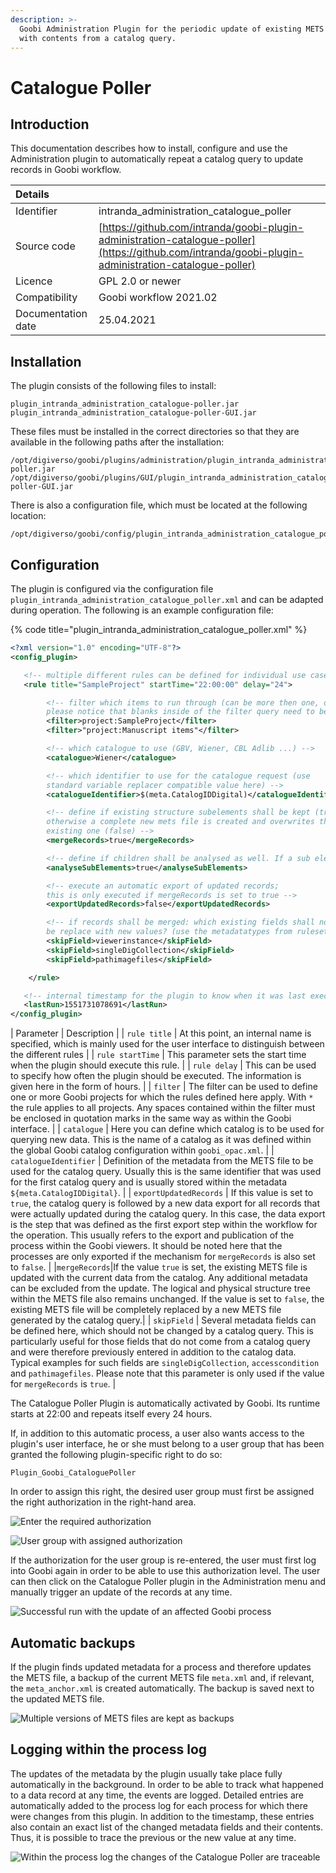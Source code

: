 ```yaml
---
description: >-
  Goobi Administration Plugin for the periodic update of existing METS files
  with contents from a catalog query.
---
```


# Catalogue Poller

## Introduction

This documentation describes how to install, configure and use the Administration plugin to automatically repeat a catalog query to update records in Goobi workflow.

| Details | ​ |
| :--- | :--- |
| Identifier | intranda\_administration\_catalogue\_poller |
| Source code | [https://github.com/intranda/goobi-plugin-administration-catalogue-poller](https://github.com/intranda/goobi-plugin-administration-catalogue-poller) |
| Licence | GPL 2.0 or newer |
| Compatibility | Goobi workflow 2021.02 |
| Documentation date | 25.04.2021 |

## Installation

The plugin consists of the following files to install:

```text
plugin_intranda_administration_catalogue-poller.jar
plugin_intranda_administration_catalogue-poller-GUI.jar
```

These files must be installed in the correct directories so that they are available in the following paths after the installation:

```text
/opt/digiverso/goobi/plugins/administration/plugin_intranda_administration_catalogue-poller.jar
/opt/digiverso/goobi/plugins/GUI/plugin_intranda_administration_catalogue-poller-GUI.jar
```

There is also a configuration file, which must be located at the following location:

```text
/opt/digiverso/goobi/config/plugin_intranda_administration_catalogue_poller.xml
```

## Configuration

The plugin is configured via the configuration file `plugin_intranda_administration_catalogue_poller.xml` and can be adapted during operation. The following is an example configuration file:

{% code title="plugin\_intranda\_administration\_catalogue\_poller.xml" %}
```xml
<?xml version="1.0" encoding="UTF-8"?>
<config_plugin>

   <!-- multiple different rules can be defined for individual use cases -->
   <rule title="SampleProject" startTime="22:00:00" delay="24">

        <!-- filter which items to run through (can be more then one, otherwise use *)
        please notice that blanks inside of the filter query need to be surrounded by quotation marks -->
        <filter>project:SampleProject</filter>
        <filter>"project:Manuscript items"</filter>

        <!-- which catalogue to use (GBV, Wiener, CBL Adlib ...) -->
        <catalogue>Wiener</catalogue>

        <!-- which identifier to use for the catalogue request (use
        standard variable replacer compatible value here) -->
        <catalogueIdentifier>$(meta.CatalogIDDigital)</catalogueIdentifier>

        <!-- define if existing structure subelements shall be kept (true),
        otherwise a complete new mets file is created and overwrites the
        existing one (false) -->
        <mergeRecords>true</mergeRecords>

        <!-- define if children shall be analysed as well. If a sub element contains an identifier, the metadata will get imported as well -->
        <analyseSubElements>true</analyseSubElements>

        <!-- execute an automatic export of updated records;
        this is only executed if mergeRecords is set to true -->
        <exportUpdatedRecords>false</exportUpdatedRecords>

        <!-- if records shall be merged: which existing fields shall not
        be replace with new values? (use the metadatatypes from ruleset)-->
        <skipField>viewerinstance</skipField>
        <skipField>singleDigCollection</skipField>    
        <skipField>pathimagefiles</skipField>

    </rule>

   <!-- internal timestamp for the plugin to know when it was last executed -->
   <lastRun>1551731078691</lastRun>
</config_plugin>
```

| Parameter | Description |
| `rule title` | At this point, an internal name is specified, which is mainly used for the user interface to distinguish between the different rules |
| `rule startTime` | This parameter sets the start time when the plugin should execute this rule. |
| `rule delay` | This can be used to specify how often the plugin should be executed. The information is given here in the form of hours. |
| `filter` | The filter can be used to define one or more Goobi projects for which the rules defined here apply. With `*` the rule applies to all projects. Any spaces contained within the filter must be enclosed in quotation marks in the same way as within the Goobi interface. |
| `catalogue` | Here you can define which catalog is to be used for querying new data. This is the name of a catalog as it was defined within the global Goobi catalog configuration within `goobi_opac.xml`. |
| `catalogueIdentifier` | Definition of the metadata from the METS file to be used for the catalog query. Usually this is the same identifier that was used for the first catalog query and is usually stored within the metadata `${meta.CatalogIDDigital}`. |
| `exportUpdatedRecords` | If this value is set to `true`, the catalog query is followed by a new data export for all records that were actually updated during the catalog query. In this case, the data export is the step that was defined as the first export step within the workflow for the operation. This usually refers to the export and publication of the process within the Goobi viewers. It should be noted here that the processes are only exported if the mechanism for `mergeRecords` is also set to `false`. |
|`mergeRecords`|If the value `true` is set, the existing METS file is updated with the current data from the catalog. Any additional metadata can be excluded from the update. The logical and physical structure tree within the METS file also remains unchanged. If the value is set to `false`, the existing METS file will be completely replaced by a new METS file generated by the catalog query.|
| `skipField` | Several metadata fields can be defined here, which should not be changed by a catalog query. This is particularly useful for those fields that do not come from a catalog query and were therefore previously entered in addition to the catalog data. Typical examples for such fields are `singleDigCollection`, `accesscondition` and `pathimagefiles`. Please note that this parameter is only used if the value for `mergeRecords` is `true`. |

The Catalogue Poller Plugin is automatically activated by Goobi. Its runtime starts at 22:00 and repeats itself every 24 hours.

If, in addition to this automatic process, a user also wants access to the plugin's user interface, he or she must belong to a user group that has been granted the following plugin-specific right to do so:

```text
Plugin_Goobi_CataloguePoller
```

In order to assign this right, the desired user group must first be assigned the right authorization in the right-hand area.

![Enter the required authorization](../.gitbook/assets/intranda_administration_catalogue_poller_01.png)

![User group with assigned authorization](../.gitbook/assets/intranda_administration_catalogue_poller_02.png)

If the authorization for the user group is re-entered, the user must first log into Goobi again in order to be able to use this authorization level. The user can then click on the Catalogue Poller plugin in the Administration menu and manually trigger an update of the records at any time.

![Successful run with the update of an affected Goobi process](../.gitbook/assets/intranda_administration_catalogue_poller_03.png)

## Automatic backups

If the plugin finds updated metadata for a process and therefore updates the METS file, a backup of the current METS file `meta.xml` and, if relevant, the `meta_anchor.xml` is created automatically. The backup is saved next to the updated METS file.

![Multiple versions of METS files are kept as backups](../.gitbook/assets/intranda_administration_catalogue_poller_04.png)

## Logging within the process log

The updates of the metadata by the plugin usually take place fully automatically in the background. In order to be able to track what happened to a data record at any time, the events are logged. Detailed entries are automatically added to the process log for each process for which there were changes from this plugin. In addition to the timestamp, these entries also contain an exact list of the changed metadata fields and their contents. Thus, it is possible to trace the previous or the new value at any time.

![Within the process log the changes of the Catalogue Poller are traceable](../.gitbook/assets/intranda_administration_catalogue_poller_05.png)

